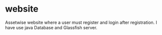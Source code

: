 # website
Assetwise website where a user must register and login after registration.
I have use java Database and Glassfish server.
